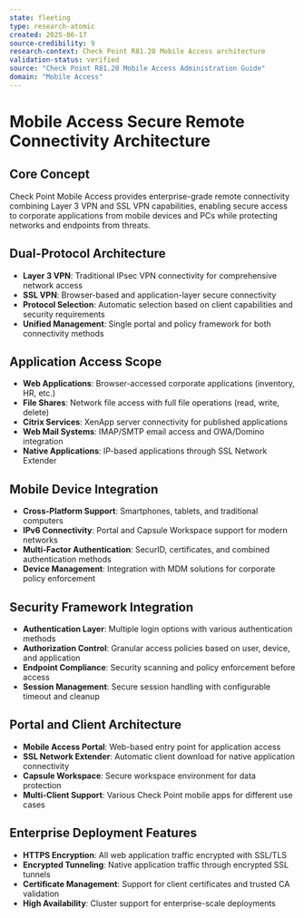 ```yaml
---
state: fleeting
type: research-atomic
created: 2025-06-17
source-credibility: 9
research-context: Check Point R81.20 Mobile Access architecture
validation-status: verified
source: "Check Point R81.20 Mobile Access Administration Guide"
domain: "Mobile Access"
---
```


# Mobile Access Secure Remote Connectivity Architecture

## Core Concept
Check Point Mobile Access provides enterprise-grade remote connectivity combining Layer 3 VPN and SSL VPN capabilities, enabling secure access to corporate applications from mobile devices and PCs while protecting networks and endpoints from threats.

## Dual-Protocol Architecture
- **Layer 3 VPN**: Traditional IPsec VPN connectivity for comprehensive network access
- **SSL VPN**: Browser-based and application-layer secure connectivity
- **Protocol Selection**: Automatic selection based on client capabilities and security requirements
- **Unified Management**: Single portal and policy framework for both connectivity methods

## Application Access Scope
- **Web Applications**: Browser-accessed corporate applications (inventory, HR, etc.)
- **File Shares**: Network file access with full file operations (read, write, delete)
- **Citrix Services**: XenApp server connectivity for published applications
- **Web Mail Systems**: IMAP/SMTP email access and OWA/Domino integration
- **Native Applications**: IP-based applications through SSL Network Extender

## Mobile Device Integration
- **Cross-Platform Support**: Smartphones, tablets, and traditional computers
- **IPv6 Connectivity**: Portal and Capsule Workspace support for modern networks
- **Multi-Factor Authentication**: SecurID, certificates, and combined authentication methods
- **Device Management**: Integration with MDM solutions for corporate policy enforcement

## Security Framework Integration
- **Authentication Layer**: Multiple login options with various authentication methods
- **Authorization Control**: Granular access policies based on user, device, and application
- **Endpoint Compliance**: Security scanning and policy enforcement before access
- **Session Management**: Secure session handling with configurable timeout and cleanup

## Portal and Client Architecture
- **Mobile Access Portal**: Web-based entry point for application access
- **SSL Network Extender**: Automatic client download for native application connectivity
- **Capsule Workspace**: Secure workspace environment for data protection
- **Multi-Client Support**: Various Check Point mobile apps for different use cases

## Enterprise Deployment Features
- **HTTPS Encryption**: All web application traffic encrypted with SSL/TLS
- **Encrypted Tunneling**: Native application traffic through encrypted SSL tunnels
- **Certificate Management**: Support for client certificates and trusted CA validation
- **High Availability**: Cluster support for enterprise-scale deployments